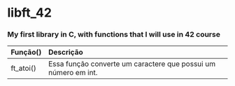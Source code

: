 # libft_42
### My first library in C, with functions that I will use in 42 course

|Função()| Descrição|
|:-------|:---------|
|ft_atoi()| Essa função converte um caractere que possui um número em int.|

